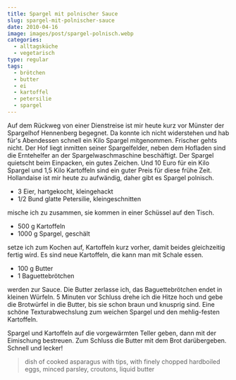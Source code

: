 ```yaml
---
title: Spargel mit polnischer Sauce
slug: spargel-mit-polnischer-sauce
date: 2010-04-16
image: images/post/spargel-polnisch.webp
categories: 
  - alltagsküche
  - vegetarisch
type: regular  
tags: 
  - brötchen
  - butter
  - ei
  - kartoffel
  - petersilie
  - spargel
---
```


Auf dem Rückweg von einer Dienstreise ist mir heute kurz vor Münster der Spargelhof Hennenberg begegnet. Da konnte ich nicht widerstehen und hab für's Abendessen schnell ein Kilo Spargel mitgenommen. Frischer gehts nicht. Der Hof liegt inmitten seiner Spargelfelder, neben dem Hofladen sind die Erntehelfer an der Spargelwaschmaschine beschäftigt. Der Spargel quietscht beim Einpacken, ein gutes Zeichen. Und 10 Euro für ein Kilo Spargel und 1,5 Kilo Kartoffeln sind ein guter Preis für diese frühe Zeit. Hollandaise ist mir heute zu aufwändig, daher gibt es Spargel polnisch.

* 3 Eier, hartgekocht, kleingehackt 
* 1/2 Bund glatte Petersilie, kleingeschnitten

mische ich zu zusammen, sie kommen in einer Schüssel auf den Tisch.

* 500 g Kartoffeln 
* 1000 g Spargel, geschält

setze ich zum Kochen auf, Kartoffeln kurz vorher, damit beides gleichzeitig fertig wird. Es sind neue Kartoffeln, die kann man mit Schale essen.

* 100 g Butter 
* 1 Baguettebrötchen

werden zur Sauce. Die Butter zerlasse ich, das Baguettebrötchen endet in kleinen Würfeln. 5 Minuten vor Schluss drehe ich die Hitze hoch und gebe die Brotwürfel in die Butter, bis sie schon braun und knusprig sind. Eine schöne Texturabwechslung zum weichen Spargel und den mehlig-festen Kartoffeln.

Spargel und Kartoffeln auf die vorgewärmten Teller geben, dann mit der Eimischung bestreuen. Zum Schluss die Butter mit dem Brot darübergeben. Schnell und lecker!

> dish of cooked asparagus with tips, with finely chopped hardboiled eggs, minced parsley, croutons, liquid butter